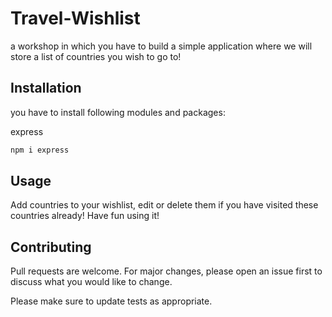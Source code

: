 # Travel-Wishlist
a workshop in which you have to build a simple application where we will store a list of countries you wish to go to! 

## Installation

you have to install following modules and packages:

express
```bash
npm i express
```


## Usage

Add countries to your wishlist, edit or delete them if you have visited these countries already! Have fun using it!

## Contributing
Pull requests are welcome. For major changes, please open an issue first to discuss what you would like to change.

Please make sure to update tests as appropriate.
